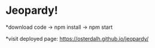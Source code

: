 # Jeopardy!

*download code -> npm install -> npm start

*visit deployed page: https://osterdalh.github.io/jeopardy/
